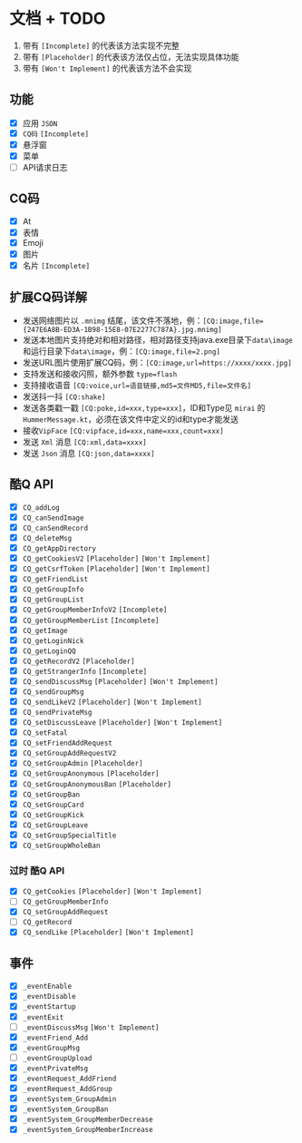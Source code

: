# 文档 + TODO

1. 带有 `[Incomplete]` 的代表该方法实现不完整
1. 带有 `[Placeholder]` 的代表该方法仅占位，无法实现具体功能
1. 带有 `[Won't Implement]` 的代表该方法不会实现    

## 功能

- [x] 应用 `JSON`
- [x] `CQ码` `[Incomplete]`
- [x] 悬浮窗
- [x] 菜单
- [ ] API请求日志

## CQ码

- [x] At
- [x] 表情
- [x] Emoji
- [x] 图片
- [x] 名片 `[Incomplete]`

## 扩展CQ码详解

 - 发送网络图片以 `.mnimg` 结尾，该文件不落地，例：`[CQ:image,file={247E6A8B-ED3A-1B98-15E8-07E2277C787A}.jpg.mnimg]`
 - 发送本地图片支持绝对和相对路径，相对路径支持java.exe目录下`data\image`和运行目录下`data\image`，例：`[CQ:image,file=2.png]`
 - 发送URL图片使用扩展CQ码，例：`[CQ:image,url=https://xxxx/xxxx.jpg]`
 - 支持发送和接收闪照，额外参数 `type=flash`
 - 支持接收语音 `[CQ:voice,url=语音链接,md5=文件MD5,file=文件名]`
 - 发送抖一抖 `[CQ:shake]`
 - 发送各类戳一戳 `[CQ:poke,id=xxx,type=xxx]`，ID和Type见 `mirai` 的 `HummerMessage.kt`，必须在该文件中定义的id和type才能发送
 - 接收`VipFace` `[CQ:vipface,id=xxx,name=xxx,count=xxx]`
 - 发送 `Xml` 消息 `[CQ:xml,data=xxxx]`
 - 发送 `Json` 消息 `[CQ:json,data=xxxx]`

## 酷Q API

- [x] `CQ_addLog`
- [x] `CQ_canSendImage`
- [x] `CQ_canSendRecord`
- [x] `CQ_deleteMsg`
- [x] `CQ_getAppDirectory`
- [x] `CQ_getCookiesV2` `[Placeholder]` `[Won't Implement]`
- [x] `CQ_getCsrfToken` `[Placeholder]` `[Won't Implement]`
- [x] `CQ_getFriendList`
- [x] `CQ_getGroupInfo`
- [x] `CQ_getGroupList`
- [x] `CQ_getGroupMemberInfoV2` `[Incomplete]`
- [x] `CQ_getGroupMemberList` `[Incomplete]`
- [x] `CQ_getImage`
- [x] `CQ_getLoginNick`
- [x] `CQ_getLoginQQ`
- [x] `CQ_getRecordV2` `[Placeholder]`
- [x] `CQ_getStrangerInfo` `[Incomplete]`
- [x] `CQ_sendDiscussMsg` `[Placeholder]` `[Won't Implement]`
- [x] `CQ_sendGroupMsg`
- [x] `CQ_sendLikeV2` `[Placeholder]` `[Won't Implement]`
- [x] `CQ_sendPrivateMsg`
- [x] `CQ_setDiscussLeave` `[Placeholder]` `[Won't Implement]`
- [x] `CQ_setFatal`
- [x] `CQ_setFriendAddRequest`
- [x] `CQ_setGroupAddRequestV2`
- [x] `CQ_setGroupAdmin` `[Placeholder]`
- [x] `CQ_setGroupAnonymous` `[Placeholder]`
- [x] `CQ_setGroupAnonymousBan` `[Placeholder]`
- [x] `CQ_setGroupBan`
- [x] `CQ_setGroupCard`
- [x] `CQ_setGroupKick`
- [x] `CQ_setGroupLeave`
- [x] `CQ_setGroupSpecialTitle`
- [x] `CQ_setGroupWholeBan`

### 过时 酷Q API

- [x] `CQ_getCookies` `[Placeholder]` `[Won't Implement]`
- [ ] `CQ_getGroupMemberInfo`
- [x] `CQ_setGroupAddRequest`
- [ ] `CQ_getRecord`
- [x] `CQ_sendLike` `[Placeholder]` `[Won't Implement]`

## 事件

- [x] `_eventEnable`
- [x] `_eventDisable`
- [x] `_eventStartup`
- [x] `_eventExit`
- [ ] `_eventDiscussMsg` `[Won't Implement]`
- [x] `_eventFriend_Add`
- [x] `_eventGroupMsg`
- [ ] `_eventGroupUpload`
- [x] `_eventPrivateMsg`
- [x] `_eventRequest_AddFriend`
- [x] `_eventRequest_AddGroup`
- [x] `_eventSystem_GroupAdmin`
- [x] `_eventSystem_GroupBan`
- [x] `_eventSystem_GroupMemberDecrease`
- [x] `_eventSystem_GroupMemberIncrease`
